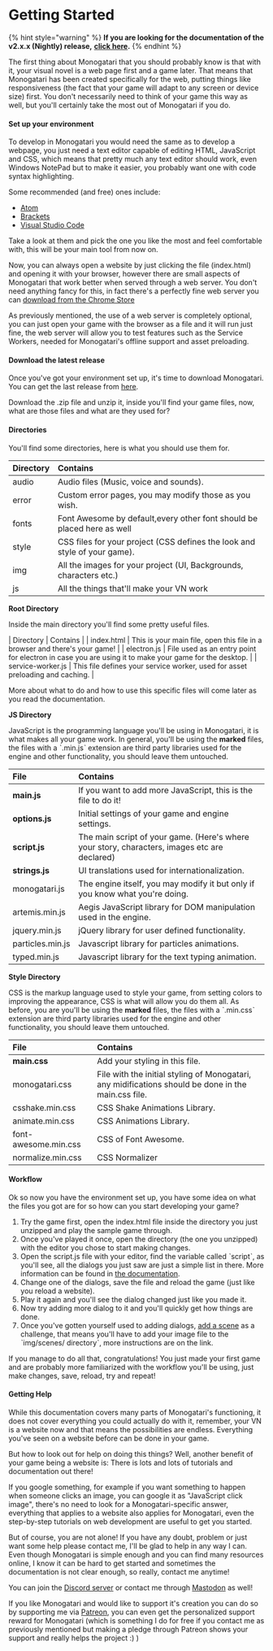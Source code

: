 # Getting Started

{% hint style="warning" %}
**If you are looking for the documentation of the v2.x.x \(Nightly\) release,** [**click here**](https://developers.monogatari.io/documentation/v/develop/)**.**
{% endhint %}

The first thing about Monogatari that you should probably know is that with it, your visual novel is a web page first and a game later. That means that Monogatari has been created specifically for the web, putting things like responsiveness \(the fact that your game will adapt to any screen or device size\) first. You don't necessarily need to think of your game this way as well, but you'll certainly take the most out of Monogatari if you do.

#### Set up your environment

To develop in Monogatari you would need the same as to develop a webpage, you just need a text editor capable of editing HTML, JavaScript and CSS, which means that pretty much any text editor should work, even Windows NotePad but to make it easier, you probably want one with code syntax highlighting.

Some recommended \(and free\) ones include:

* [Atom](https://atom.io/)
* [Brackets](http://brackets.io/)
* [Visual Studio Code](https://code.visualstudio.com)

Take a look at them and pick the one you like the most and feel comfortable with, this will be your main tool from now on.

Now, you can always open a website by just clicking the file \(index.html\) and opening it with your browser, however there are small aspects of Monogatari that work better when served through a web server. You don't need anything fancy for this, in fact there's a perfectly fine web server you can [download from the Chrome Store](https://chrome.google.com/webstore/detail/web-server-for-chrome/ofhbbkphhbklhfoeikjpcbhemlocgigb)

As previously mentioned, the use of a web server is completely optional, you can just open your game with the browser as a file and it will run just fine, the web server will allow you to test features such as the Service Workers, needed for Monogatari's offline support and asset preloading.

#### Download the latest release

Once you've got your environment set up, it's time to download Monogatari. You can get the last release from [here](https://github.com/Monogatari/Monogatari/releases/latest).

Download the .zip file and unzip it, inside you'll find your game files, now, what are those files and what are they used for?

#### Directories

You'll find some directories, here is what you should use them for.

| Directory | Contains |
| :--- | :--- |
| audio | Audio files \(Music, voice and sounds\). |
| error | Custom error pages, you may modify those as you wish. |
| fonts | Font Awesome by default,every other font should be placed here as well |
| style | CSS files for your project \(CSS defines the look and style of your game\). |
| img | All the images for your project \(UI, Backgrounds, characters etc.\) |
| js | All the things that'll make your VN work |

**Root Directory**

Inside the main directory you'll find some pretty useful files.

\| Directory \| Contains \| \| index.html \| This is your main file, open this file in a browser and there's your game! \| \| electron.js \| File used as an entry point for electron in case you are using it to make your game for the desktop. \| \| service-worker.js \| This file defines your service worker, used for asset preloading and caching. \|

More about what to do and how to use this specific files will come later as you read the documentation.

**JS Directory**

JavaScript is the programming language you'll be using in Monogatari, it is what makes all your game work. In general, you'll be using the **marked** files, the files with a ˋ.min.jsˋ extension are third party libraries used for the engine and other functionality, you should leave them untouched.

| File | Contains |
| :--- | :--- |
| **main.js** | If you want to add more JavaScript, this is the file to do it! |
| **options.js** | Initial settings of your game and engine settings. |
| **script.js** | The main script of your game. \(Here's where your story, characters, images etc are declared\) |
| **strings.js** | UI translations used for internationalization. |
| monogatari.js | The engine itself, you may modify it but only if you know what you're doing. |
| artemis.min.js | Aegis JavaScript library for DOM manipulation used in the engine. |
| jquery.min.js | jQuery library for user defined functionality. |
| particles.min.js | Javascript library for particles animations. |
| typed.min.js | Javascript library for the text typing animation. |

**Style Directory**

CSS is the markup language used to style your game, from setting colors to improving the appearance, CSS is what will allow you do them all. As before, you are you'll be using the **marked** files, the files with a ˋ.min.cssˋ extension are third party libraries used for the engine and other functionality, you should leave them untouched.

| File | Contains |
| :--- | :--- |
| **main.css** | Add your styling in this file. |
| monogatari.css | File with the initial styling of Monogatari, any midifications should be done in the main.css file. |
| csshake.min.css | CSS Shake Animations Library. |
| animate.min.css | CSS Animations Library. |
| font-awesome.min.css | CSS of Font Awesome. |
| normalize.min.css | CSS Normalizer |

#### Workflow

Ok so now you have the environment set up, you have some idea on what the files you got are for so how can you start developing your game?

1. Try the game first, open the index.html file inside the directory you just unzipped and play the sample game through.
2. Once you've played it once, open the directory \(the one you unzipped\) with the editor you chose to start making changes.
3. Open the script.js file with your editor, find the variable called ˋscriptˋ, as you'll see, all the dialogs you just saw are just a simple list in there. More information can be found in [the documentation](script/text.md).
4. Change one of the dialogs, save the file and reload the game \(just like you reload a website\).
5. Play it again and you'll see the dialog changed just like you made it. 
6. Now try adding more dialog to it and you'll quickly get how things are done.
7. Once you've gotten yourself used to adding dialogs, [add a scene](script/scenes.md) as a challenge, that means you'll have to add your image file to the ˋimg/scenes/ directoryˋ, more instructions are on the link.

If you manage to do all that, congratulations! You just made your first game and are probably more familiarized with the workflow you'll be using, just make changes, save, reload, try and repeat!

#### Getting Help

While this documentation covers many parts of Monogatari's functioning, it does not cover everything you could actually do with it, remember, your VN is a website now and that means the possibilities are endless. Everything you've seen on a website before can be done in your game.

But how to look out for help on doing this things? Well, another benefit of your game being a website is: There is lots and lots of tutorials and documentation out there!

If you google something, for example if you want something to happen when someone clicks an image, you can google it as "JavaScript click image", there's no need to look for a Monogatari-specific answer, everything that applies to a website also applies for Monogatari, even the step-by-step tutorials on web development are useful to get you started.

But of course, you are not alone! If you have any doubt, problem or just want some help please contact me, I'll be glad to help in any way I can. Even though Monogatari is simple enough and you can find many resources online, I know it can be hard to get started and sometimes the documentation is not clear enough, so really, contact me anytime!

You can join the [Discord server](https://discord.gg/sj4uPrP) or contact me through [Mastodon](https://mastodon.social/@HyuchiaDiego) as well!

If you like Monogatari and would like to support it's creation you can do so by supporting me via [Patreon](https://www.patreon.com/Hyuchia), you can even get the personalized support reward for Monogatari \(which is something I do for free if you contact me as previously mentioned but making a pledge through Patreon shows your support and really helps the project :\) \)

